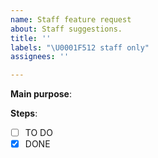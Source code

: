 ```yaml
---
name: Staff feature request
about: Staff suggestions.
title: ''
labels: "\U0001F512 staff only"
assignees: ''

---
```


**Main purpose**:

**Steps**:
- [ ] TO DO
- [x] DONE
